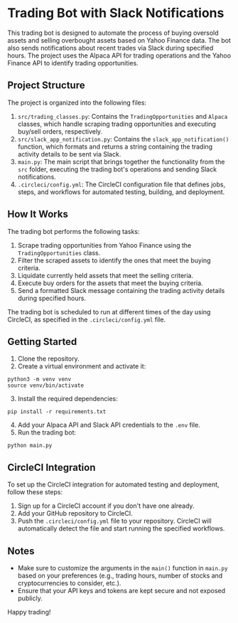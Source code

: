 # Trading Bot with Slack Notifications

This trading bot is designed to automate the process of buying oversold assets and selling overbought assets based on Yahoo Finance data. The bot also sends notifications about recent trades via Slack during specified hours. The project uses the Alpaca API for trading operations and the Yahoo Finance API to identify trading opportunities.

## Project Structure

The project is organized into the following files:

1. `src/trading_classes.py`: Contains the `TradingOpportunities` and `Alpaca` classes, which handle scraping trading opportunities and executing buy/sell orders, respectively.
2. `src/slack_app_notification.py`: Contains the `slack_app_notification()` function, which formats and returns a string containing the trading activity details to be sent via Slack.
3. `main.py`: The main script that brings together the functionality from the `src` folder, executing the trading bot's operations and sending Slack notifications.
5. `.circleci/config.yml`: The CircleCI configuration file that defines jobs, steps, and workflows for automated testing, building, and deployment.

## How It Works

The trading bot performs the following tasks:

1. Scrape trading opportunities from Yahoo Finance using the `TradingOpportunities` class.
2. Filter the scraped assets to identify the ones that meet the buying criteria.
3. Liquidate currently held assets that meet the selling criteria.
4. Execute buy orders for the assets that meet the buying criteria.
5. Send a formatted Slack message containing the trading activity details during specified hours.

The trading bot is scheduled to run at different times of the day using CircleCI, as specified in the `.circleci/config.yml` file.

## Getting Started

1. Clone the repository.
2. Create a virtual environment and activate it:

```console 
python3 -m venv venv 
source venv/bin/activate
```

3. Install the required dependencies:

```console
pip install -r requirements.txt
```

4. Add your Alpaca API and Slack API credentials to the `.env` file.
5. Run the trading bot:

```console
python main.py
```

## CircleCI Integration

To set up the CircleCI integration for automated testing and deployment, follow these steps:

1. Sign up for a CircleCI account if you don't have one already.
2. Add your GitHub repository to CircleCI.
3. Push the `.circleci/config.yml` file to your repository. CircleCI will automatically detect the file and start running the specified workflows.

## Notes

- Make sure to customize the arguments in the `main()` function in `main.py` based on your preferences (e.g., trading hours, number of stocks and cryptocurrencies to consider, etc.).
- Ensure that your API keys and tokens are kept secure and not exposed publicly.

Happy trading!